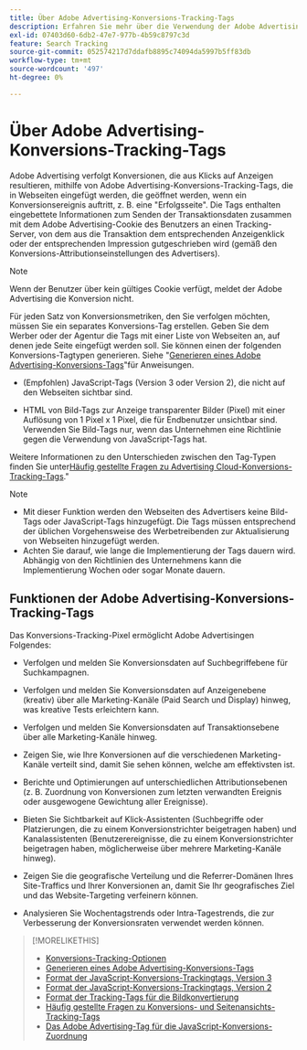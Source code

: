 ```yaml
---
title: Über Adobe Advertising-Konversions-Tracking-Tags
description: Erfahren Sie mehr über die Verwendung der Adobe Advertising-Konversions-Tracking-Tags.
exl-id: 07403d60-6db2-47e7-977b-4b59c8797c3d
feature: Search Tracking
source-git-commit: 052574217d7ddafb8895c74094da5997b5ff83db
workflow-type: tm+mt
source-wordcount: '497'
ht-degree: 0%

---
```


# Über Adobe Advertising-Konversions-Tracking-Tags

Adobe Advertising verfolgt Konversionen, die aus Klicks auf Anzeigen resultieren, mithilfe von Adobe Advertising-Konversions-Tracking-Tags, die in Webseiten eingefügt werden, die geöffnet werden, wenn ein Konversionsereignis auftritt, z. B. eine &quot;Erfolgsseite&quot;. Die Tags enthalten eingebettete Informationen zum Senden der Transaktionsdaten zusammen mit dem Adobe Advertising-Cookie des Benutzers an einen Tracking-Server, von dem aus die Transaktion dem entsprechenden Anzeigenklick oder der entsprechenden Impression gutgeschrieben wird (gemäß den Konversions-Attributionseinstellungen des Advertisers).

>[!NOTE]
>
>Wenn der Benutzer über kein gültiges Cookie verfügt, meldet der Adobe Advertising die Konversion nicht.

Für jeden Satz von Konversionsmetriken, den Sie verfolgen möchten, müssen Sie ein separates Konversions-Tag erstellen. Geben Sie dem Werber oder der Agentur die Tags mit einer Liste von Webseiten an, auf denen jede Seite eingefügt werden soll. Sie können einen der folgenden Konversions-Tagtypen generieren. Siehe &quot;[Generieren eines Adobe Advertising-Konversions-Tags](/help/search-social-commerce/tools/conversion-tag-generate.md)&quot;für Anweisungen.

* (Empfohlen) JavaScript-Tags (Version 3 oder Version 2), die nicht auf den Webseiten sichtbar sind.

* HTML von Bild-Tags zur Anzeige transparenter Bilder (Pixel) mit einer Auflösung von 1 Pixel x 1 Pixel, die für Endbenutzer unsichtbar sind. Verwenden Sie Bild-Tags nur, wenn das Unternehmen eine Richtlinie gegen die Verwendung von JavaScript-Tags hat.

Weitere Informationen zu den Unterschieden zwischen den Tag-Typen finden Sie unter[Häufig gestellte Fragen zu Advertising Cloud-Konversions-Tracking-Tags](/help/search-social-commerce/tracking/faqs-conversion-page-view-tracking-tags.md).&quot;

>[!NOTE]
>
>* Mit dieser Funktion werden den Webseiten des Advertisers keine Bild-Tags oder JavaScript-Tags hinzugefügt. Die Tags müssen entsprechend der üblichen Vorgehensweise des Werbetreibenden zur Aktualisierung von Webseiten hinzugefügt werden.
>* Achten Sie darauf, wie lange die Implementierung der Tags dauern wird. Abhängig von den Richtlinien des Unternehmens kann die Implementierung Wochen oder sogar Monate dauern.

## Funktionen der Adobe Advertising-Konversions-Tracking-Tags

Das Konversions-Tracking-Pixel ermöglicht Adobe Advertisingen Folgendes:

* Verfolgen und melden Sie Konversionsdaten auf Suchbegriffebene für Suchkampagnen.

* Verfolgen und melden Sie Konversionsdaten auf Anzeigenebene (kreativ) über alle Marketing-Kanäle (Paid Search und Display) hinweg, was kreative Tests erleichtern kann.

* Verfolgen und melden Sie Konversionsdaten auf Transaktionsebene über alle Marketing-Kanäle hinweg.

* Zeigen Sie, wie Ihre Konversionen auf die verschiedenen Marketing-Kanäle verteilt sind, damit Sie sehen können, welche am effektivsten ist.

* Berichte und Optimierungen auf unterschiedlichen Attributionsebenen (z. B. Zuordnung von Konversionen zum letzten verwandten Ereignis oder ausgewogene Gewichtung aller Ereignisse).

* Bieten Sie Sichtbarkeit auf Klick-Assistenten (Suchbegriffe oder Platzierungen, die zu einem Konversionstrichter beigetragen haben) und Kanalassistenten (Benutzerereignisse, die zu einem Konversionstrichter beigetragen haben, möglicherweise über mehrere Marketing-Kanäle hinweg).

* Zeigen Sie die geografische Verteilung und die Referrer-Domänen Ihres Site-Traffics und Ihrer Konversionen an, damit Sie Ihr geografisches Ziel und das Website-Targeting verfeinern können.

* Analysieren Sie Wochentagstrends oder Intra-Tagestrends, die zur Verbesserung der Konversionsraten verwendet werden können.

>[!MORELIKETHIS]
>
>* [Konversions-Tracking-Optionen](conversion-tracking-about.md)
>* [Generieren eines Adobe Advertising-Konversions-Tags](/help/search-social-commerce/tools/conversion-tag-generate.md)
>* [Format der JavaScript-Konversions-Trackingtags, Version 3](format-conversion-tag-jsv3.md)
>* [Format der JavaScript-Konversions-Trackingtags, Version 2](format-conversion-tag-jsv2.md)
>* [Format der Tracking-Tags für die Bildkonvertierung](format-conversion-tag-image.md)
>* [Häufig gestellte Fragen zu Konversions- und Seitenansichts-Tracking-Tags](faqs-conversion-page-view-tracking-tags.md)
>* [Das Adobe Advertising-Tag für die JavaScript-Konversions-Zuordnung](/help/search-social-commerce/tracking/itp-conversion-mapping-tag.md)
